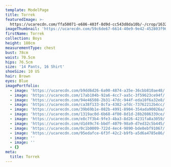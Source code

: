 ```yaml
---
template: ModelPage
title: Torrek
featuredImage: >-
  https://ucarecdn.com/ffa50071-e686-403f-8d9d-cc543d8da10b/-/crop/1632x601/0,174/-/preview/
imageThumbnail: 'https://ucarecdn.com/59c6de67-6614-40e9-9e42-452803f96f7a/'
firstName: Torrek
collection: Boys
height: 180cm
measurementType: chest
bust: 78cm
waist: 70.5cm
hips: 76.5cm
size: '14 Pants, 16 Shirt'
shoeSize: 10 US
hair: Brown
eyes: Blue
imagePortfolio:
  - image: 'https://ucarecdn.com/b9dd6d26-6a90-4874-a35e-36cbb810ae48/'
  - image: 'https://ucarecdn.com/17ab104b-92a6-4cc7-aa5c-3f59623ce94f/'
  - image: 'https://ucarecdn.com/94e46508-2b31-47dc-944f-eda10f6a32e8/'
  - image: 'https://ucarecdn.com/ca38f133-8cfa-4382-afdc-73762212b4cc/'
  - image: 'https://ucarecdn.com/39b69b1e-082b-4991-8904-354ada90026a/'
  - image: 'https://ucarecdn.com/1319ac0d-6b68-4f00-8d1d-28b2086339ce/'
  - image: 'https://ucarecdn.com/e8c7f3b4-9fe3-4ba3-8d26-4231fa8a3059/'
  - image: 'https://ucarecdn.com/d1d49c74-bbdf-4079-98a9-d7ed32c5b445/'
  - image: 'https://ucarecdn.com/0c1b0009-722d-4ec4-9890-bde8ebf91067/'
  - image: 'https://ucarecdn.com/95edafce-6f3f-42c2-b9fb-a5d6a4785e86/'
  - image: ''
  - image: ''
  - {}
meta:
  title: Torrek
---
```


